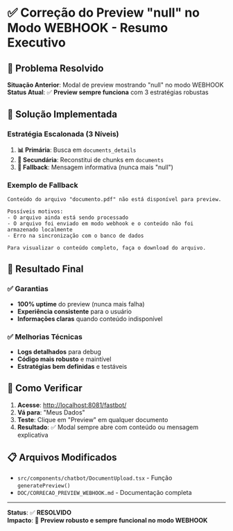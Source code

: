 # ✅ Correção do Preview "null" no Modo WEBHOOK - Resumo Executivo

## 🎯 **Problema Resolvido**

**Situação Anterior**: Modal de preview mostrando "null" no modo WEBHOOK  
**Status Atual**: ✅ **Preview sempre funciona** com 3 estratégias robustas

## 🔧 **Solução Implementada**

### **Estratégia Escalonada (3 Níveis)**

1. **📊 Primária**: Busca em `documents_details`
2. **🧩 Secundária**: Reconstitui de chunks em `documents`  
3. **💬 Fallback**: Mensagem informativa (nunca mais "null")

### **Exemplo de Fallback**

```
Conteúdo do arquivo "documento.pdf" não está disponível para preview.

Possíveis motivos:
- O arquivo ainda está sendo processado
- O arquivo foi enviado em modo webhook e o conteúdo não foi armazenado localmente
- Erro na sincronização com o banco de dados

Para visualizar o conteúdo completo, faça o download do arquivo.
```

## 🚀 **Resultado Final**

### ✅ **Garantias**

- **100% uptime** do preview (nunca mais falha)
- **Experiência consistente** para o usuário
- **Informações claras** quando conteúdo indisponível

### ✅ **Melhorias Técnicas**

- **Logs detalhados** para debug
- **Código mais robusto** e maintível
- **Estratégias bem definidas** e testáveis

## 🧪 **Como Verificar**

1. **Acesse**: <http://localhost:8081/fastbot/>
2. **Vá para**: "Meus Dados" 
3. **Teste**: Clique em "Preview" em qualquer documento
4. **Resultado**: ✅ Modal sempre abre com conteúdo ou mensagem explicativa

## 📋 **Arquivos Modificados**

- `src/components/chatbot/DocumentUpload.tsx` - Função `generatePreview()`
- `DOC/CORRECAO_PREVIEW_WEBHOOK.md` - Documentação completa

---

**Status**: ✅ **RESOLVIDO**  
**Impacto**: 🎉 **Preview robusto e sempre funcional no modo WEBHOOK**
